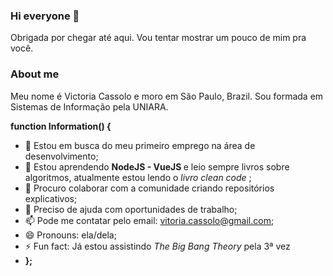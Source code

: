 ### Hi everyone 👋

Obrigada por chegar até aqui. Vou tentar mostrar um pouco de mim pra você.

### About me
Meu nome é Victoria Cassolo e moro em São Paulo, Brazil. Sou formada em Sistemas de Informação pela UNIARA.

<!--
**victoriacassolo/victoriacassolo** is a ✨ _special_ ✨ repository because its `README.md` (this file) appears on your GitHub profile.

Here are some ideas to get you started:
-->
<!--- 💬 Ask me about ...-->
<strong> function Information() { </strong>
- 🔭 Estou em busca do meu primeiro emprego na área de desenvolvimento;
- 🌱 Estou aprendendo <strong> NodeJS - VueJS </strong> e leio sempre livros sobre algoritmos, atualmente estou lendo o <em>livro clean code </em>;
- 👯 Procuro colaborar com a comunidade criando repositórios explicativos;
- 🤔 Preciso de ajuda com oportunidades de trabalho;
- 📫 Pode me contatar pelo email: vitoria.cassolo@gmail.com;
- 😄 Pronouns: ela/dela;
- ⚡ Fun fact: Já estou assistindo <em> The Big Bang Theory </em> pela 3ª vez
- <strong>};</strong>
